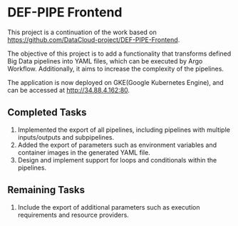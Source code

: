 # DEF-PIPE Frontend

This project is a continuation of the work based on https://github.com/DataCloud-project/DEF-PIPE-Frontend.

The objective of this project is to add a functionality that transforms defined Big Data pipelines into YAML files, which can be executed by Argo Workflow. Additionally, it aims to increase the complexity of the pipelines.

The application is now deployed on GKE(Google Kubernetes Engine), and can be accessed at http://34.88.4.162:80.

## Completed Tasks

1. Implemented the export of all pipelines, including pipelines with multiple inputs/outputs and subpipelines.
2. Added the export of parameters such as environment variables and container images in the generated YAML file.
3. Design and implement support for loops and conditionals within the pipelines.

## Remaining Tasks

1. Include the export of additional parameters such as execution requirements and resource providers.
